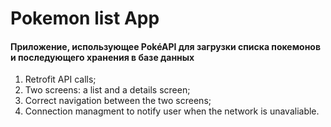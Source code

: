 # Pokemon list App
#### Приложение, использующее PokéAPI для загрузки списка покемонов и последующего хранения в базе данных
1. Retrofit API calls;
2. Two screens: a list and a details screen;
3. Correct navigation between the two screens;
4. Connection managment to notify user when the network is unavaliable.
